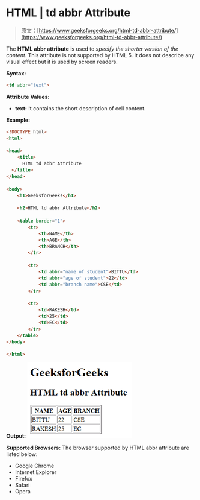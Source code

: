 # HTML | td abbr Attribute

> 原文：[https://www.geeksforgeeks.org/html-td-abbr-attribute/](https://www.geeksforgeeks.org/html-td-abbr-attribute/)

The **HTML <td> abbr attribute** is used to *specify the shorter version of the content*. This attribute is not supported by HTML 5\. It does not describe any visual effect but it is used by screen readers.

**Syntax:**

```html
<td abbr="text">
```

**Attribute Values:**

*   **text:** It contains the short description of cell content.

**Example:**

```html
<!DOCTYPE html>
<html>

<head>
    <title>
      HTML td abbr Attribute
  </title>
</head>

<body>
    <h1>GeeksforGeeks</h1>

    <h2>HTML td abbr Attribute</h2>

    <table border="1">
        <tr>
            <th>NAME</th>
            <th>AGE</th>
            <th>BRANCH</th>
        </tr>

        <tr>
            <td abbr="name of student">BITTU</td>
            <td abbr="age of student">22</td>
            <td abbr="branch name">CSE</td>
        </tr>

        <tr>
            <td>RAKESH</td>
            <td>25</td>
            <td>EC</td>
        </tr>
    </table>
</body>

</html>
```

**Output:**
![](img/5800ccb9ca8dc236c0350bfed87a4580.png)

**Supported Browsers:** The browser supported by HTML <td> abbr attribute are listed below:

*   Google Chrome
*   Internet Explorer
*   Firefox
*   Safari
*   Opera